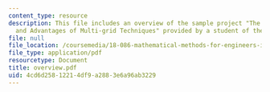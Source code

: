```yaml
---
content_type: resource
description: This file includes an overview of the sample project "The Fundamentals
  and Advantages of Multi-grid Techniques" provided by a student of the class.
file: null
file_location: /coursemedia/18-086-mathematical-methods-for-engineers-ii-spring-2006/4cd6d25812214df9a2883e6a96ab3229_overview.pdf
file_type: application/pdf
resourcetype: Document
title: overview.pdf
uid: 4cd6d258-1221-4df9-a288-3e6a96ab3229
---
```

